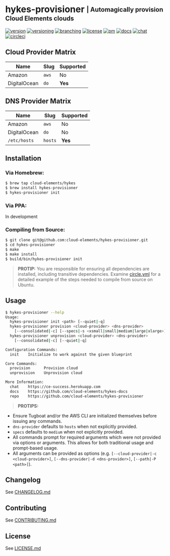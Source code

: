 # hykes-provisioner <sub><sup>| Automagically provision Cloud Elements clouds</sup></sub>
[![version](http://img.shields.io/badge/version-v0.0.0-blue.svg)](CHANGELOG.md)
[![versioning](http://img.shields.io/badge/versioning-semver-blue.svg)](http://semver.org)
[![branching](http://img.shields.io/badge/branching-github%20flow-blue.svg)](https://guides.github.com/introduction/flow/)
[![license](http://img.shields.io/badge/license-apache-blue.svg)](LICENSE.md)
[![pm](http://img.shields.io/badge/pm-zenhub-blue.svg)](https://www.zenhub.io)
[![docs](http://img.shields.io/badge/docs-repo-blue.svg)](https://github.com/cloud-elements/hykes-docs)
[![chat](http://img.shields.io/badge/chat-slack-blue.svg)](https://ce-success.herokuapp.com)
[![circleci](https://circleci.com/gh/cloud-elements/hykes-provisioner.svg?style=shield)](https://circleci.com/gh/cloud-elements/hykes-provisioner)

## Cloud Provider Matrix

| Name         | Slug    | Supported
| ------------ | ------- | ---------
| Amazon       | `aws`   | No
| DigitalOcean | `do`    | __Yes__

## DNS Provider Matrix

| Name         | Slug    | Supported
| ------------ | ------- | ---------
| Amazon       | `aws`   | No
| DigitalOcean | `do`    | No
| `/etc/hosts` | `hosts` | __Yes__

## Installation

### Via Homebrew:

```bash
$ brew tap cloud-elements/hykes
$ brew install hykes-provisioner
$ hykes-provisioner init
```

### Via PPA:

In development

### Compiling from Source:

```bash
$ git clone git@github.com:cloud-elements/hykes-provisioner.git
$ cd hykes-provisioner
$ make
$ make install
$ build/bin/hykes-provisioner init
```

> __PROTIP:__
You are responsible for ensuring all dependencies are installed, including transitive dependencies.
Examine [circle.yml](circle.yml) for a detailed example of the steps needed to compile from source
on Ubuntu.

## Usage

```bash
$ hykes-provisioner --help
Usage:
  hykes-provisioner init <path> [--quiet|-q]
  hykes-provisioner provision <cloud-provider> <dns-provider>
    [--consolidated|-c] [--specs|-s <xsmall|small|medium|large|xlarge>] [--quiet|-q]
  hykes-provisioner unprovision <cloud-provider> <dns-provider>
    [--consolidated|-c] [--quiet|-q]

Configuration Commands:
  init    Initialize to work against the given blueprint

Core Commands:
  provision      Provision cloud
  unprovision    Unprovision cloud

More Information:
  chat    https://ce-success.herokuapp.com
  docs    https://github.com/cloud-elements/hykes-docs
  repo    https://github.com/cloud-elements/hykes-provisioner
```

> __PROTIPS:__
* Ensure Tugboat and/or the AWS CLI are initialized themselves before issuing any commands.
* `dns-provider` defaults to `hosts` when not explicitly provided.
* `specs` defaults to `medium` when not explicitly provided.
* All commands prompt for required arguments which were not provided via options or arguments. This
allows for both traditional usage and prompt-based usage.
* All arguments can be provided as options (e.g. `[--cloud-provider|-c <cloud-provider>]`,
`[--dns-provider|-d <dns-provider>]`, `[--path|-P <path>]`).

## Changelog

See [CHANGELOG.md](CHANGELOG.md)

## Contributing

See [CONTRIBUTING.md](CONTRIBUTING.md)

## License

See [LICENSE.md](LICENSE.md)

